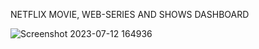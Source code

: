 NETFLIX MOVIE, WEB-SERIES AND SHOWS DASHBOARD

![Screenshot 2023-07-12 164936](https://github.com/Shantanu2007/Netflix-Dashboard/assets/118951213/cd7e5a27-054d-4ce4-bb4b-8cbb68da63de)
